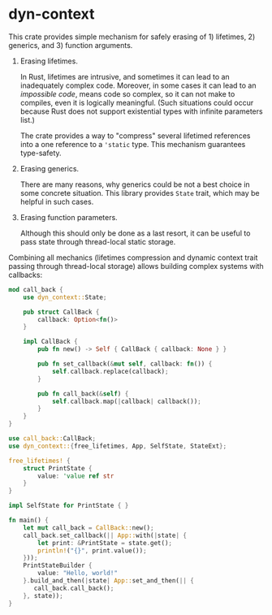 # dyn-context

This crate provides simple mechanism for safely erasing of 1) lifetimes, 2) generics, and 3) function arguments.

1. Erasing lifetimes.

   In Rust, lifetimes are intrusive, and sometimes it can lead to
   an inadequately complex code. Moreover, in some cases it can lead to an _impossible code_,
   means code so complex, so it can not make to compiles, even it is logically meaningful.
   (Such situations could occur because Rust does not support existential types
   with infinite parameters list.)

   The crate provides a way to "compress" several lifetimed references into a one reference
   to a `'static` type. This mechanism guarantees type-safety.

2. Erasing generics.

   There are many reasons, why generics could be not a best choice in some concrete situation.
   This library provides `State` trait, which may be helpful in such cases.

3. Erasing function parameters.

   Although this should only be done as a last resort, it can be useful to pass state through
   thread-local static storage.

Combining all mechanics (lifetimes compression and dynamic context trait
passing through thread-local storage) allows building complex systems with callbacks:
```rust
mod call_back {
    use dyn_context::State;

    pub struct CallBack {
        callback: Option<fn()>
    }

    impl CallBack {
        pub fn new() -> Self { CallBack { callback: None } }

        pub fn set_callback(&mut self, callback: fn()) {
            self.callback.replace(callback);
        }

        pub fn call_back(&self) {
            self.callback.map(|callback| callback());
        }
    }
}

use call_back::CallBack;
use dyn_context::{free_lifetimes, App, SelfState, StateExt};

free_lifetimes! {
    struct PrintState {
        value: 'value ref str
    }
}

impl SelfState for PrintState { }

fn main() {
    let mut call_back = CallBack::new();
    call_back.set_callback(|| App::with(|state| {
        let print: &PrintState = state.get();
        println!("{}", print.value());
    }));
    PrintStateBuilder {
        value: "Hello, world!"
    }.build_and_then(|state| App::set_and_then(|| {
       call_back.call_back();
    }, state));
}
```
